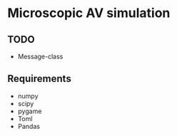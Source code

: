 # Microscopic AV simulation

## TODO

- Message-class

## Requirements

- numpy
- scipy
- pygame
- Toml
- Pandas
